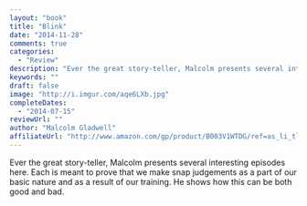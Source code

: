 ```yaml
---
layout: "book"
title: "Blink"
date: "2014-11-28"
comments: true
categories:
  - "Review"
description: "Ever the great story-teller, Malcolm presents several interesting episodes here.  Each is meant to prove that we make snap judgements as a part of our"
keywords: ""
draft: false
image: "http://i.imgur.com/aqe6LXb.jpg"
completeDates:
  - "2014-07-15"
reviewUrl: ""
author: "Malcolm Gladwell"
affiliateUrl: "http://www.amazon.com/gp/product/B003V1WTDG/ref=as_li_tl?ie=UTF8&camp=1789&creative=390957&creativeASIN=B003V1WTDG&linkCode=as2&tag=jaktre-20&linkId=GYTME3UOH4VEYSJ5"
---
```


Ever the great story-teller, Malcolm presents several interesting episodes here.  Each is meant to prove that we make snap judgements as a part of our basic nature and as a result of our training.  He shows how this can be both good and bad.
